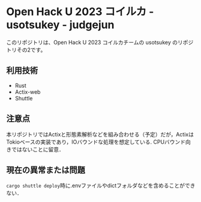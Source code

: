 # Open Hack U 2023 コイルカ - usotsukey - judgejun
このリポジトリは、Open Hack U 2023 コイルカチームの usotsukey のリポジトリその2です。

## 利用技術
- Rust
- Actix-web
- Shuttle

## 注意点
本リポジトリではActixと形態素解析などを組み合わせる（予定）だが，ActixはTokioベースの実装であり，IOバウンドな処理を想定している.
CPUバウンド向きではないことに留意．


## 現在の異常または問題
`cargo shuttle deploy`時に.envファイルやdictフォルダなどを含めることができない．  


